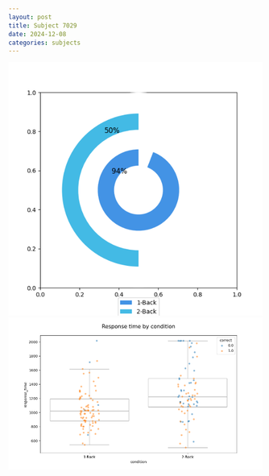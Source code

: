 ```yaml
---
layout: post
title: Subject 7029
date: 2024-12-08
categories: subjects
---
```


![](data/7029/run-23/7029_accuracy_by_condition.png)
![](data/7029/run-23/7029_response_time_by_condition.png)
